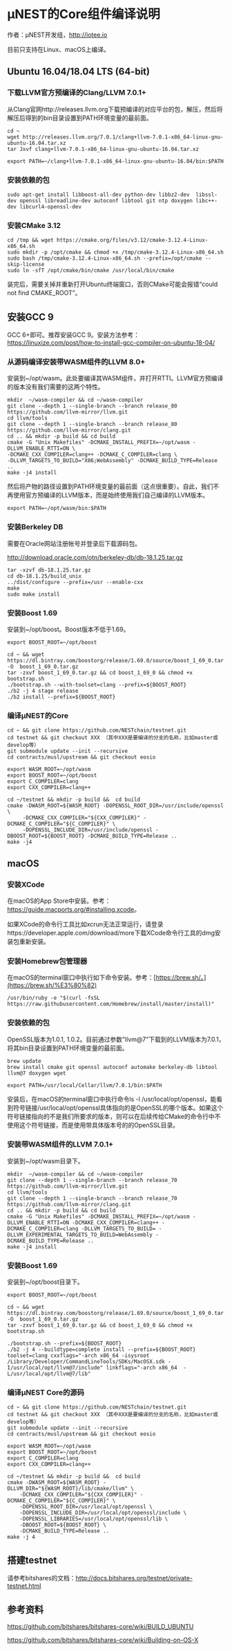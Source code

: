# μNEST的Core组件编译说明

作者：μNEST开发组，http://iotee.io



目前只支持在Linux、macOS上编译。

## Ubuntu 16.04/18.04 LTS (64-bit)

### 下载LLVM官方预编译的Clang/LLVM 7.0.1+

从Clang官网http://releases.llvm.org下载预编译的对应平台的包，解压，然后将解压后得到的bin目录设置到PATH环境变量的最前面。

```
cd ~
wget http://releases.llvm.org/7.0.1/clang+llvm-7.0.1-x86_64-linux-gnu-ubuntu-16.04.tar.xz
tar Jxvf clang+llvm-7.0.1-x86_64-linux-gnu-ubuntu-16.04.tar.xz

export PATH=~/clang+llvm-7.0.1-x86_64-linux-gnu-ubuntu-16.04/bin:$PATH
```

### 安装依赖的包

```
sudo apt-get install libboost-all-dev python-dev libbz2-dev  libssl-dev openssl libreadline-dev autoconf libtool git ntp doxygen libc++-dev libcurl4-openssl-dev
```

### 安装CMake 3.12

```
cd /tmp && wget https://cmake.org/files/v3.12/cmake-3.12.4-Linux-x86_64.sh
sudo mkdir -p /opt/cmake && chmod +x /tmp/cmake-3.12.4-Linux-x86_64.sh
sudo bash /tmp/cmake-3.12.4-Linux-x86_64.sh --prefix=/opt/cmake --skip-license
sudo ln -sfT /opt/cmake/bin/cmake /usr/local/bin/cmake
```

装完后，需要关掉并重新打开Ubuntu终端窗口，否则CMake可能会报错“could not find CMAKE_ROOT”。

## 安装GCC 9

GCC 6+即可。推荐安装GCC 9。安装方法参考：
https://linuxize.com/post/how-to-install-gcc-compiler-on-ubuntu-18-04/

### 从源码编译安装带WASM组件的LLVM 8.0+

安装到~/opt/wasm。此处要编译其WASM组件，并打开RTTI。LLVM官方预编译的版本没有我们需要的这两个特性。

```
mkdir  ~/wasm-compiler && cd ~/wasm-compiler
git clone --depth 1 --single-branch --branch release_80 https://github.com/llvm-mirror/llvm.git
cd llvm/tools
git clone --depth 1 --single-branch --branch release_80 https://github.com/llvm-mirror/clang.git
cd .. && mkdir -p build && cd build
cmake -G "Unix Makefiles" -DCMAKE_INSTALL_PREFIX=~/opt/wasm -DLLVM_ENABLE_RTTI=ON \
-DCMAKE_CXX_COMPILER=clang++ -DCMAKE_C_COMPILER=clang \
-DLLVM_TARGETS_TO_BUILD="X86;WebAssembly" -DCMAKE_BUILD_TYPE=Release ..
make -j4 install
```

然后将产物的路径设置到PATH环境变量的最前面（这点很重要）。自此，我们不再使用官方预编译的LLVM版本，而是始终使用我们自己编译的LLVM版本。

```
export PATH=~/opt/wasm/bin:$PATH
```

### 安装Berkeley DB

需要在Oracle网站注册帐号并登录后下载源码包。

http://download.oracle.com/otn/berkeley-db/db-18.1.25.tar.gz

```
tar -xzvf db-18.1.25.tar.gz
cd db-18.1.25/build_unix
../dist/configure --prefix=/usr --enable-cxx
make
sudo make install
```

### 安装Boost 1.69

安装到~/opt/boost。Boost版本不低于1.69。

```
export BOOST_ROOT=~/opt/boost

cd ~ && wget https://dl.bintray.com/boostorg/release/1.69.0/source/boost_1_69_0.tar.gz -O  boost_1_69_0.tar.gz
tar -zxvf boost_1_69_0.tar.gz && cd boost_1_69_0 && chmod +x bootstrap.sh
./bootstrap.sh --with-toolset=clang --prefix=${BOOST_ROOT}
./b2 -j 4 stage release
./b2 install --prefix=${BOOST_ROOT}
```

### 编译μNEST的Core

```
cd ~ && git clone https://github.com/NESTchain/testnet.git
cd testnet && git checkout XXX （其中XXX是要编译的分支的名称，比如master或develop等）
git submodule update --init --recursive
cd contracts/musl/upstream && git checkout eosio

export WASM_ROOT=~/opt/wasm
export BOOST_ROOT=~/opt/boost
export C_COMPILER=clang
export CXX_COMPILER=clang++

cd ~/testnet && mkdir -p build &&  cd build
cmake -DWASM_ROOT=${WASM_ROOT} -DOPENSSL_ROOT_DIR=/usr/include/openssl \
     -DCMAKE_CXX_COMPILER="${CXX_COMPILER}" -DCMAKE_C_COMPILER="${C_COMPILER}" \
     -DOPENSSL_INCLUDE_DIR=/usr/include/openssl -DBOOST_ROOT=${BOOST_ROOT} -DCMAKE_BUILD_TYPE=Release ..
make -j4
```



## macOS

### 安装XCode

在macOS的App Store中安装。参考：<https://guide.macports.org/#installing.xcode>。

如果XCode的命令行工具比如xcrun无法正常运行，请登录https://developer.apple.com/download/more下载XCode命令行工具的dmg安装包重新安装。

### 安装Homebrew包管理器

在macOS的terminal窗口中执行如下命令安装。参考：[https://brew.sh/。](https://brew.sh/%E3%80%82)

```
/usr/bin/ruby -e "$(curl -fsSL https://raw.githubusercontent.com/Homebrew/install/master/install)"
```

### 安装依赖的包

OpenSSL版本为1.0.1, 1.0.2。目前通过参数"llvm@7"下载到的LLVM版本为7.0.1，将其bin目录设置到PATH环境变量的最前面。

```
brew update
brew install cmake git openssl autoconf automake berkeley-db libtool llvm@7 doxygen wget

export PATH=/usr/local/Cellar/llvm/7.0.1/bin:$PATH
```

安装后，在macOS的terminal窗口中执行命令ls -l /usr/local/opt/openssl，能看到符号链接/usr/local/opt/openssl具体指向的是OpenSSL的哪个版本。如果这个符号链接指向的不是我们所要求的版本，则可以在后续传给CMake的命令行中不使用这个符号链接，而是使用带具体版本号的的OpenSSL目录。

### 安装带WASM组件的LLVM 7.0.1+

安装到~/opt/wasm目录下。

```
mkdir  ~/wasm-compiler && cd ~/wasm-compiler
git clone --depth 1 --single-branch --branch release_70 https://github.com/llvm-mirror/llvm.git
cd llvm/tools
git clone --depth 1 --single-branch --branch release_70 https://github.com/llvm-mirror/clang.git
cd .. && mkdir -p build && cd build
cmake -G "Unix Makefiles" -DCMAKE_INSTALL_PREFIX=~/opt/wasm -DLLVM_ENABLE_RTTI=ON -DCMAKE_CXX_COMPILER=clang++ -DCMAKE_C_COMPILER=clang -DLLVM_TARGETS_TO_BUILD= -DLLVM_EXPERIMENTAL_TARGETS_TO_BUILD=WebAssembly -DCMAKE_BUILD_TYPE=Release ..
make -j4 install
```

### 安装Boost 1.69

安装到~/opt/boost目录下。

```
export BOOST_ROOT=~/opt/boost

cd ~ && wget https://dl.bintray.com/boostorg/release/1.69.0/source/boost_1_69_0.tar.gz -O  boost_1_69_0.tar.gz
tar -zxvf boost_1_69_0.tar.gz && cd boost_1_69_0 && chmod +x bootstrap.sh

./bootstrap.sh --prefix=${BOOST_ROOT}
./b2 -j 4 --buildtype=complete install --prefix=${BOOST_ROOT} toolset=clang cxxflags="-arch x86_64 -isysroot /Library/Developer/CommandLineTools/SDKs/MacOSX.sdk -I/usr/local/opt/llvm@7/include" linkflags="-arch x86_64  -L/usr/local/opt/llvm@7/lib"
```

### 编译μNEST Core的源码

```
cd ~ && git clone https://github.com/NESTchain/testnet.git
cd testnet && git checkout XXX （其中XXX是要编译的分支的名称，比如master或develop等）
git submodule update --init --recursive
cd contracts/musl/upstream && git checkout eosio

export WASM_ROOT=~/opt/wasm
export BOOST_ROOT=~/opt/boost
export C_COMPILER=clang
export CXX_COMPILER=clang++

cd ~/testnet && mkdir -p build &&  cd build
cmake -DWASM_ROOT=${WASM_ROOT} -DLLVM_DIR="${WASM_ROOT}/lib/cmake/llvm" \
    -DCMAKE_CXX_COMPILER="${CXX_COMPILER}" -DCMAKE_C_COMPILER="${C_COMPILER}" \
    -DOPENSSL_ROOT_DIR=/usr/local/opt/openssl \
	-DOPENSSL_INCLUDE_DIR=/usr/local/opt/openssl/include \
	-DOPENSSL_LIBRARIES=/usr/local/opt/openssl/lib \
    -DBOOST_ROOT=${BOOST_ROOT} \
	-DCMAKE_BUILD_TYPE=Release ..
make -j 4
```

## 搭建testnet

请参考bitshares的文档：http://docs.bitshares.org/testnet/private-testnet.html



## 参考资料

https://github.com/bitshares/bitshares-core/wiki/BUILD_UBUNTU

https://github.com/bitshares/bitshares-core/wiki/Building-on-OS-X

